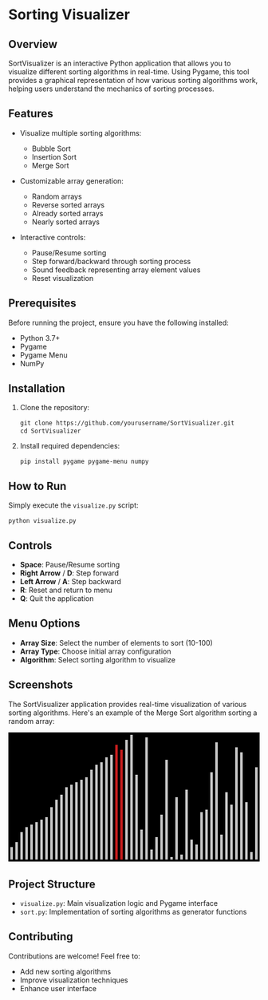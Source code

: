 # Sorting Visualizer

## Overview

SortVisualizer is an interactive Python application that allows you to visualize different sorting algorithms in real-time. Using Pygame, this tool provides a graphical representation of how various sorting algorithms work, helping users understand the mechanics of sorting processes.

## Features

-   Visualize multiple sorting algorithms:

    -   Bubble Sort
    -   Insertion Sort
    -   Merge Sort

-   Customizable array generation:

    -   Random arrays
    -   Reverse sorted arrays
    -   Already sorted arrays
    -   Nearly sorted arrays

-   Interactive controls:
    -   Pause/Resume sorting
    -   Step forward/backward through sorting process
    -   Sound feedback representing array element values
    -   Reset visualization

## Prerequisites

Before running the project, ensure you have the following installed:

-   Python 3.7+
-   Pygame
-   Pygame Menu
-   NumPy

## Installation

1. Clone the repository:

    ```
    git clone https://github.com/yourusername/SortVisualizer.git
    cd SortVisualizer
    ```

2. Install required dependencies:
    ```
    pip install pygame pygame-menu numpy
    ```

## How to Run

Simply execute the `visualize.py` script:

```
python visualize.py
```

## Controls

-   **Space**: Pause/Resume sorting
-   **Right Arrow** / **D**: Step forward
-   **Left Arrow** / **A**: Step backward
-   **R**: Reset and return to menu
-   **Q**: Quit the application

## Menu Options

-   **Array Size**: Select the number of elements to sort (10-100)
-   **Array Type**: Choose initial array configuration
-   **Algorithm**: Select sorting algorithm to visualize

## Screenshots

The SortVisualizer application provides real-time visualization of various sorting algorithms. Here's an example of the Merge Sort algorithm sorting a random array:

![Merge Sort Visualization](merge-sort-example.png)

## Project Structure

-   `visualize.py`: Main visualization logic and Pygame interface
-   `sort.py`: Implementation of sorting algorithms as generator functions

## Contributing

Contributions are welcome! Feel free to:

-   Add new sorting algorithms
-   Improve visualization techniques
-   Enhance user interface
